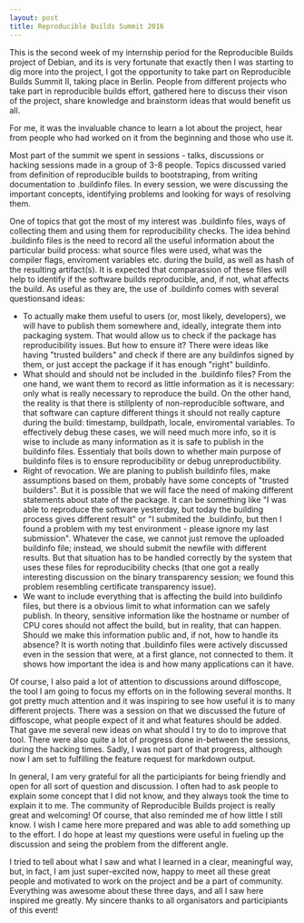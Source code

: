 ```yaml
---
layout: post
title: Reproducible Builds Summit 2016
---
```


This is the second week of my internship period for the Reproducible Builds project of Debian, and its is very fortunate that exactly then I was starting to dig more into the project, I got the opportunity to take part on Reproducible Builds Summit II, taking place in Berlin. People from different projects who take part in reproducible builds effort, gathered here to discuss their vison of the project, share knowledge and brainstorm ideas that would benefit us all.

For me, it was the invaluable chance to learn a lot about the project, hear from people who had worked on it from the beginning and those who use it.

Most part of the summit we spent in sessions - talks, discussions or hacking sessions made in a group of 3-8 people. Topics discussed varied from definition of reproducible builds to bootstraping, from writing documentation to .buildinfo files. In every session, we were discussing the important concepts, identifying problems and looking for ways of resolving them. 

One of topics that got the most of my interest was .buildinfo files, ways of collecting them and using them for reproducibility checks.
The idea behind .buildinfo files is the need to record all the useful information about the particular build process: what source files were used, what was the compiler flags, enviroment variables etc. during the build, as well as hash of the resulting artifact(s). It is expected that comparassion of these files will help to identify if the software builds reproducible, and, if not, what affects the build.
As useful as they are, the use of .buildinfo comes with several questionsand ideas:
* To actually make them useful to users (or, most likely, developers), we will have to publish them somewhere and, ideally, integrate them into packaging system. That would allow us to check if the package has reproducibility issues. But how to ensure it? There were ideas like having "trusted builders" and check if there are any buildinfos signed by them, or just accept the package if it has enough "right" buildinfo.
* What should and should not be included in the .buildinfo files? From the one hand, we want them to record as little information as it is necessary: only what is really necessary to reproduce the build. On the other hand, the reality is that there is stillplenty of non-reproducible software, and that software can capture different things it should not really capture during the build: timestamp, buildpath, locale, enviromental variables. To effectively debug these cases, we will need much more info, so it is wise to include as many information as it is safe to publish in the buildinfo files. Essentialy that boils down to whether main purpose of buildinfo files is to ensure reproducibility or debug unreproductibility.
* Right of revocation. We are planing to publish buildinfo files, make assumptions based on them, probably have some concepts of "trusted builders". But it is possible that we will face the need of making different statements about state of the package. It can be something like "I was able to reproduce the software yesterday, but today the building process gives different result" or "I submited the .buildinfo, but then I found a problem with my test environment - please ignore my last submission". Whatever the case, we cannot just remove the uploaded buildinfo file; instead, we should submit the newfile with different results. But that situation has to be handled correctly by the system that uses these files for reproducibility checks (that one got a really interesting discussion on the binary transparency session; we found this problem resembling certificate transparency issue).
* We want to include everything that is affecting the build into buildinfo files, but there is a obvious limit to what information can we safely publish. In theory, sensitive information like the hostname or number of CPU cores should not affect the build, but in reality, that can happen. Should we make this information public and, if not, how to handle its absence?
It is worth noting that .buildinfo files were actively discussed even in the session that were, at a first glance, not connected to them. It shows how important the idea is and how many applications can it have.

Of course, I also paid a lot of attention to discussions around diffoscope, the tool I am going to focus my efforts on in the following several months. It got pretty much attention and it was inspiring to see how useful it is to many different projects. There was a session on that we discussed the future of diffoscope, what people expect of it and what features should be added. That gave me several new ideas on what should I try to do to improve that tool. There were also quite a lot of progress done in-between the sessions, during the hacking times. Sadly, I was not part of that progress, although now I am set to fulfilling the feature request for markdown output.

In general, I am very grateful for all the participiants for being friendly and open for all sort of question and discussion. I often had to ask people to explain some concept that I did not know, and they always took the time to explain it to me. The community of Reproducible Builds project is really great and welcoming!
Of course, that also reminded me of how little I still know. I wish I came here more prepared and was able to add something up to the effort. I do hope at least my questions were useful in fueling up the discussion and seing the problem from the different angle.

I tried to tell about what I saw and what I learned in a clear, meaningful way, but, in fact, I am just super-excited now, happy to meet all these great people and motivated to work on the project and be a part of community. Everything was awesome about these three days, and all I saw here inspired me greatly.
My sincere thanks to all organisators and participiants of this event!
